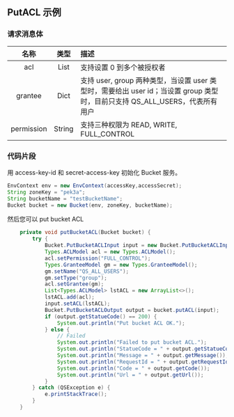 ## PutACL 示例

### 请求消息体

|    名称    |  类型  | 描述                                                                                                                        |
| :--------: | :----: | :-------------------------------------------------------------------------------------------------------------------------- |
|    acl     |  List  | 支持设置 0 到多个被授权者                                                                                                   |
|  grantee   |  Dict  | 支持 user, group 两种类型，当设置 user 类型时，需要给出 user id；当设置 group 类型时，目前只支持 QS_ALL_USERS，代表所有用户 |
| permission | String | 支持三种权限为 READ, WRITE, FULL_CONTROL                                                                                    |

### 代码片段

用 access-key-id 和 secret-access-key 初始化 Bucket 服务。

```java
EnvContext env = new EnvContext(accessKey,accessSecret);
String zoneKey = "pek3a";
String bucketName = "testBucketName";
Bucket bucket = new Bucket(env, zoneKey, bucketName);

```

然后您可以 put bucket ACL

```java
    private void putBucketACL(Bucket bucket) {
        try {
            Bucket.PutBucketACLInput input = new Bucket.PutBucketACLInput();
            Types.ACLModel acl = new Types.ACLModel();
            acl.setPermission("FULL_CONTROL");
            Types.GranteeModel gm = new Types.GranteeModel();
            gm.setName("QS_ALL_USERS");
            gm.setType("group");
            acl.setGrantee(gm);
            List<Types.ACLModel> lstACL = new ArrayList<>();
            lstACL.add(acl);
            input.setACL(lstACL);
            Bucket.PutBucketACLOutput output = bucket.putACL(input);
            if (output.getStatueCode() == 200) {
                System.out.println("Put bucket ACL OK.");
            } else {
                // Failed
                System.out.println("Failed to put bucket ACL.");
                System.out.println("StatueCode = " + output.getStatueCode());
                System.out.println("Message = " + output.getMessage());
                System.out.println("RequestId = " + output.getRequestId());
                System.out.println("Code = " + output.getCode());
                System.out.println("Url = " + output.getUrl());
            }
        } catch (QSException e) {
            e.printStackTrace();
        }
    }
```
